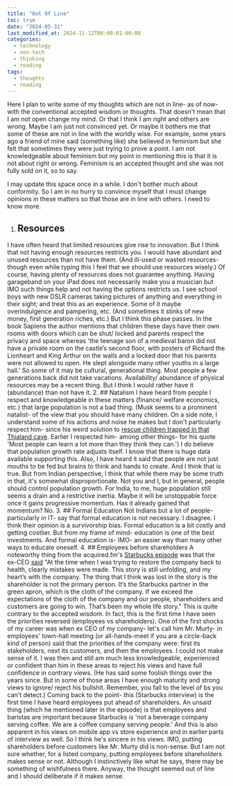 ```yaml
---
title: "Out Of Line"
toc: true
date: "2024-05-31"
last_modified_at: 2024-11-12T00:00:01-00:00
categories:
  - technology
  - non-tech
  - thinking
  - reading
tags: 
  - thoughts
  - reading
---
```

Here I plan to write some of my thoughts which are not in line- as of now- with the conventional accepted wisdom or thoughts. That doesn't mean that I am not open change my mind. Or that I think I am right and others are wrong. Maybe I am just not convinced yet. Or maybe it bothers me that some of these are not in line with the worldly wise. For example, some years ago a friend of mine said (something like) she believed in feminism but she felt that sometimes they were just trying to prove a point. I am not knowledgeable about feminism but my point in mentioning this is that it is not about right or wrong. Feminism is an accepted thought and she was not fully sold on it, so to say.

I may update this space once in a while. I don't bother much about conformity. So I am in no hurry to convince myself that I must change opinions in these matters so that those are in line with others. I need to know more.

1. ## Resources
  I have often heard that limited resources give rise to innovation. But I think that not having enough resources restricts you. I would have abundant and unused resources than not have them. (And ill-used or wasted resources- though even while typing this I feel that we should use resources wisely.) Of course, having plenty of resources does not guarantee anything. Having garageband on your iPad does not necessarily make you a musician but IMO such things help and not having the options restricts us. I see school boys with new DSLR cameras taking pictures of anything and everything in their sight; and treat this as an experience. Some of it maybe overindulgence and pampering, etc. (And sometimes it stinks of new money, first generation riches, etc.) But I think this phase passes. In the book Sapiens the author mentions that children these days have their own rooms with doors which can be shut/ locked and parents respect the privacy and space whereas 'the teenage son of a medieval baron did not have a private room on the castle’s second floor, with posters of Richard the Lionheart and King Arthur on the walls and a locked door that his parents were not allowed to open. He slept alongside many other youths in a large hall.' So some of it may be cultural, generational thing. Most people a few generations back did not take vacations. Availability/ abundance of physical resources may be a recent thing. But I think I would rather have it (abundance) than not have it.
2. ## Natalism 
  I have heard from people I respect and knowledgeable in these matters (finance/ welfare economics, etc.) that large population is not a bad thing. (Musk seems to a prominent natalist- of the view that you should have many children. On a side note, I understand some of his actions and noise he makes but I don't particularly respect him- since his weird solution to [rescue children trapped in that Thialand cave](https://en.wikipedia.org/wiki/Tham_Luang_cave_rescue). Earlier I respected him- among other things- for his quote 'Most people can learn a lot more than they think they can.') I do believe that population growth rate adjusts itself. I know that there is huge data available supporting this. Also, I have heard it said that people are not just mouths to be fed but brains to think and hands to create. And I think that is true. But from Indian perspective, I think that while there may be some truth in that, it's somewhat disproportionate. Not you and I, but in general, people should control population growth. For India, to me, huge population still seems a drain and a restrictive inertia.  Maybe it will be unstoppable force once it gains progressive momentum. Has it already gained that momentum? No.
3. ## Formal Education
  Not Indians but a lot of people- particularly in IT- say that formal education is not necessary. I disagree. I think their opinion is a survivorship bias. Formal education is a bit costly and getting costlier. But from my frame of mind- education is one of the best investments. And formal education is- IMO- an easier way than many other ways to educate oneself.
4. ## Employees before shareholders 
  A noteworthy thing from the acquired.fm's [Starbucks episode](https://www.acquired.fm/episodes/starbucks-with-howard-schultz) was that the ex-CEO [said](https://youtu.be/A0fvX-wV70Y?t=8641) "At the time when I was trying to restore the company back to health, clearly mistakes were made. This story is still unfolding, and my heart’s with the company. The thing that I think was lost in the story is the shareholder is not the primary person. It’s the Starbucks partner in the green apron, which is the cloth of the company. If we exceed the expectations of the cloth of the company and our people, shareholders and customers are going to win. That’s been my whole life story." This is quite contrary to the accepted wisdom. In fact, this is the first time I have seen the priorities reversed (employees vs shareholders). One of the first shocks of my career was when ex CEO of my company- let's call him Mr. Murty- in employees' town-hall meeting (or all-hands-meet if you are a circle-back kind of person) said that the priorities of the company were: first its stakeholders, next its customers, and then the employees. I could not make sense of it. I was then and still am much less knowledgeable, experienced or confident than him in these areas to reject his views and have full confidence in contrary views. (He has said some foolish things over the years since. But in some of those areas I have enough maturity and strong views to ignore/ reject his bullshit. Remember, you fall to the level of bs you can't detect.) Coming back to the point- this (Starbucks interview) is the first time I have heard employees put ahead of shareholders. An unsaid thing (which he mentioned later in the episode) is that employees and baristas are important because Starbucks is 'not a beverage company serving coffee. We are a coffee company serving people.' And this is also apparent in his views on mobile app vs store experience and in earlier parts of interview as well. So I think he's sincere in his views. IMO, putting shareholders before customers like Mr. Murty did is non-sense. But I am not sure whether, for a listed company, putting employees before shareholders makes sense or not. Although I instinctively like what he says, there may be something of wishfulness there. Anyway, the thought seemed out of line and I should deliberate if it makes sense.


